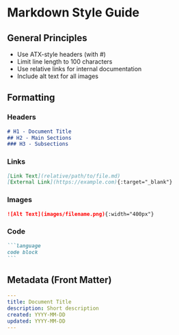 # Markdown Style Guide

## General Principles
- Use ATX-style headers (with #)
- Limit line length to 100 characters
- Use relative links for internal documentation
- Include alt text for all images

## Formatting
### Headers
```markdown
# H1 - Document Title
## H2 - Main Sections
### H3 - Subsections
```

### Links
```markdown
[Link Text](relative/path/to/file.md)
[External Link](https://example.com){:target="_blank"}
```

### Images
```markdown
![Alt Text](images/filename.png){:width="400px"}
```

### Code
````markdown
```language
code block
```
````

## Metadata (Front Matter)
```yaml
---
title: Document Title
description: Short description
created: YYYY-MM-DD
updated: YYYY-MM-DD
---
```